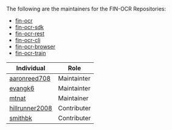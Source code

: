 The following are the maintainers for the FIN-OCR Repositories:

* [fin-ocr](https://github.com/finos/fin-ocr) 
* [fin-ocr-sdk](https://github.com/finos/fin-ocr-sdk)
* [fin-ocr-rest](https://github.com/finos/fin-ocr-rest)
* [fin-ocr-cli](https://github.com/finos/fin-ocr-cli)
* [fin-ocr-browser](https://github.com/finos/fin-ocr-browser)
* [fin-ocr-train](https://github.com/finos/fin-ocr-train) 

| Individual                                     | Role        | 
|------------------------------------------------|-------------| 
| [aaronreed708](https://github.com/aaronreed708) | Maintainter |
| [evangk6](https://github.com/evangk6)          | Maintainter |
| [mtnat](https://github.com/mtnat) | Maintainer  |
| [hillrunner2008](https://github.com/hillrunner2008) | Contributer |
| [smithbk](https://github.com/smithbk) | Contributer | 
